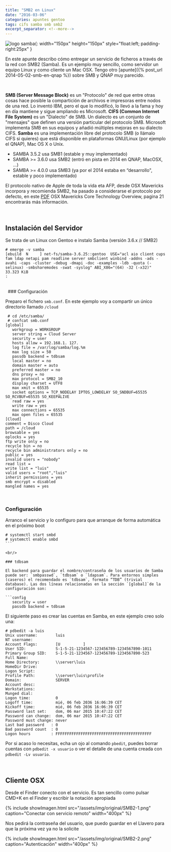 ```yaml
---
title: "SMB2 en Linux"
date: "2016-03-06"
categories: apuntes gentoo
tags: cifs samba smb smb2
excerpt_separator: <!--more-->
---
```



![logo samba](/assets/img/posts/logo-samba.svg){: width="150px" height="150px" style="float:left; padding-right:25px" } 

En este apunte describo cómo entregar un servicio de ficheros a través de la red con SMB2 (Samba). Es un ejemplo muy sencillo, como servidor un equipo Linux y como cliente un Mac OSX. Tengo otro [apunte]({% post_url 2014-05-02-smb-en-qnap %}) sobre SMB y QNAP muy parecido.

<br clear="left"/>
<!--more-->

**SMB (Server Message Block)** es un "Protocolo" de red que entre otras cosas hace posible la compartición de archivos e impresoras entre nodos de una red. Lo inventó IBM, pero el que lo modificó, lo llevó a la fama y hoy en día mantiene y sigue ampliando es Microsoft. **CIFS (Common Internet File System)** es un "Dialecto" de SMB. Un dialecto es un conjunto de "mensajes" que definen una versión particular del protocolo SMB. Microsoft implementa SMB en sus equipos y añadió múltiples mejoras en su dialecto CIFS. **Samba** es una implementación libre del protocolo SMB (o llámalo CIFS si quieres) que está disponible en plataformas GNU/Linux (por ejemplo el QNAP), Mac OS X o Unix.

- SAMBA 3.5.2 usa SMB1 (estable y muy implementado)
- SAMBA >= 3.6.0 usa SMB2 (entró en pista en 2014 en QNAP, MacOSX, …)
- SAMBA >= 4.0.0 usa SMB3 (ya por el 2014 estaba en “desarrollo", estable y poco implementado)

El protocolo nativo de Apple de toda la vida eta AFP, desde OSX Mavericks incorpora y recomienda SMB2, ha pasado a considerarse el protocolo por defecto, en este [PDF](https://www.apple.com/media/us/osx/2013/docs/OSX_Mavericks_Core_Technology_Overview.pdf) OSX Mavericks Core Technology Overview, pagina 21 encontrarás más información.

<br/>

## Instalación del Servidor

Se trata de un Linux con Gentoo e instalo Samba (versión 3.6.x // SMB2)

```console
# emerge -v samba
[ebuild  N     ] net-fs/samba-3.6.25::gentoo  USE="acl aio client cups fam ldap netapi pam readline server smbclient winbind -addns -ads -avahi -caps -cluster -debug -dmapi -doc -examples -ldb -quota (-selinux) -smbsharemodes -swat -syslog" ABI_X86="(64) -32 (-x32)" 33.323 KiB
:
```

<br/>
 
### Configuración

Preparo el fichero `smb.conf`. En este ejemplo voy a compartir un único directorio llamado `/cloud`

```console
 # cd /etc/samba/
 # confcat smb.conf
[global]
   workgroup = WORKGROUP
   server string = Cloud Server
   security = user
   hosts allow = 192.168.1. 127.
   log file = /var/log/samba/log.%m
   max log size = 50
   passdb backend = tdbsam
   local master = no
   domain master = auto
   preferred master = no
   dns proxy = no
   max protocol = SMB2_10
   display charset = UTF8
   max xmit = 65535
   socket options = TCP_NODELAY IPTOS_LOWDELAY SO_SNDBUF=65535 SO_RCVBUF=65535 SO_KEEPALIVE
   read raw = yes
   write raw = yes
   max connections = 65535
   max open files = 65535
[Cloud]
comment = Disco Cloud
path = /cloud
browsable = yes
oplocks = yes
ftp write only = no
recycle bin = no
recycle bin administrators only = no
public = yes
invalid users = "nobody"
read list =
write list = "luis"
valid users = "root","luis"
inherit permissions = yes
smb encrypt = disabled
mangled names = yes
```

<br/>

### Configuración

Arranco el servicio y lo configuro para que arranque de forma automática en el próximo boot

```console
# systemctl start smbd
# systemctl enable smbd
``` 

<br/>

### tdbsam

El backend para guardar el nombre/contraseña de los usuarios de Samba puede ser: `smbpasswd`, `tdbsam` o `ldapsam`. Para entornos simples (caseros) el recomendado es `tdbsam`, formato “TDB” (trivial database). Las dos líneas relacionadas en la sección `[global]`de la configuración son:

```config
   security = user
   passdb backend = tdbsam
```

El siguiente paso es crear las cuentas en Samba, en este ejemplo creo solo una:

```console
# pdbedit -a luis
Unix username:        luis
NT username:
Account Flags:        [U          ]
User SID:             S-1-5-21-1234567-123456789-1234567890-1011
Primary Group SID:    S-1-5-21-1234567-123456789-1234567890-523
Full Name:
Home Directory:       \\server\luis
HomeDir Drive:
Logon Script:
Profile Path:         \\server\luis\profile
Domain:               SERVER
Account desc:
Workstations:
Munged dial:
Logon time:           0
Logoff time:          mié, 06 feb 2036 16:06:39 CET
Kickoff time:         mié, 06 feb 2036 16:06:39 CET
Password last set:    dom, 06 mar 2015 10:47:22 CET
Password can change:  dom, 06 mar 2015 10:47:22 CET
Password must change: never
Last bad password   : 0
Bad password count  : 0
Logon hours         : FFFFFFFFFFFFFFFFFFFFFFFFFFFFFFFFFFFFFFFFFF
```

Por si acaso lo necesitas, echa un ojo al comando `pbedit`, puedes borrar cuentas con `pdbedit -x usuario` o ver el detalle de una cuenta creada con `pdbedit -Lv usuario`.

<br/>

## Cliente OSX

Desde el Finder conecto con el servicio. Es tan sencillo como pulsar CMD+K en el Finder y escribir la notación apropiada

{% include showImagen.html
    src="/assets/img/original/SMB2-1.png"
    caption="Conectar con servicio remoto"
    width="400px"
    %}

Nos pedirá la contraseña del usuario, que puedo guardar en el Llavero para que la próxima vez ya no la solicite

{% include showImagen.html
    src="/assets/img/original/SMB2-2.png"
    caption="Autenticación"
    width="400px"
    %}
